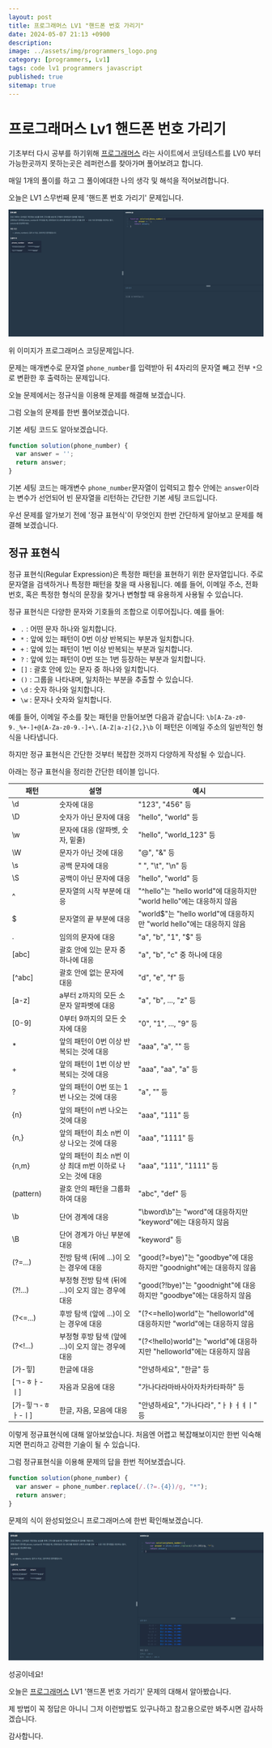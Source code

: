 ```yaml
---
layout: post
title: 프로그래머스 LV1 "핸드폰 번호 가리기"
date: 2024-05-07 21:13 +0900
description: 
image: ../assets/img/programmers_logo.png
category: [programmers, Lv1]
tags: code lv1 programmers javascript
published: true
sitemap: true
---
```


# 프로그래머스 Lv1 핸드폰 번호 가리기

  기초부터 다시 공부를 하기위해 [프로그래머스](https://programmers.co.kr/) 라는 사이트에서
  코딩테스트를 LV0 부터 가능한곳까지 못하는곳은 레퍼런스를 찾아가며 풀어보려고 합니다.
  
  매일 1개의 풀이를 하고 그 풀이에대한 나의 생각 및 해석을 적어보려합니다.

  오늘은 LV1 스무번째 문제 '핸드폰 번호 가리기' 문제입니다.

  ![프로그래머스 이미지](/assets/img/post40_01.png)

  위 이미지가 프로그래머스 코딩문제입니다.
  
  문제는 매개변수로 문자열 `phone_number`를 입력받아 뒤 4자리의 문자열 빼고 전부 `*`으로 변환한 후 출력하는 문제입니다.

  오늘 문제에서는 정규식을 이용해 문제를 해결해 보겠습니다.

  그럼 오늘의 문제를 한번 풀어보겠습니다.

  기본 세팅 코드도 알아보겠습니다.

```javascript
function solution(phone_number) {
  var answer = '';
  return answer;
}
```

기본 세팅 코드는 매개변수 `phone_number`문자열이 입력되고 함수 안에는 `answer`이라는 변수가 선언되어 빈 문자열을 리턴하는 간단한 기본 세팅 코드입니다.

우선 문제를 알가보기 전에 '정규 표현식'이 무엇인지 한번 간단하게 알아보고 문제를 해결해 보겠습니다.

## 정규 표현식

정규 표현식(Regular Expression)은 특정한 패턴을 표현하기 위한 문자열입니다. 주로 문자열을 검색하거나 특정한 패턴을 찾을 때 사용됩니다. 예를 들어, 이메일 주소, 전화번호, 혹은 특정한 형식의 문장을 찾거나 변형할 때 유용하게 사용될 수 있습니다.

정규 표현식은 다양한 문자와 기호들의 조합으로 이루어집니다. 예를 들어:

- `.` : 어떤 문자 하나와 일치합니다.
- `*` : 앞에 있는 패턴이 0번 이상 반복되는 부분과 일치합니다.
- `+` : 앞에 있는 패턴이 1번 이상 반복되는 부분과 일치합니다.
- `?` : 앞에 있는 패턴이 0번 또는 1번 등장하는 부분과 일치합니다.
- `[]` : 괄호 안에 있는 문자 중 하나와 일치합니다.
- `()` : 그룹을 나타내며, 일치하는 부분을 추출할 수 있습니다.
- `\d` : 숫자 하나와 일치합니다.
- `\w` : 문자나 숫자와 일치합니다.

예를 들어, 이메일 주소를 찾는 패턴을 만들어보면 다음과 같습니다: `\b[A-Za-z0-9._%+-]+@[A-Za-z0-9.-]+\.[A-Z|a-z]{2,}\b` 이 패턴은 이메일 주소의 일반적인 형식을 나타냅니다.

하지만 정규 표현식은 간단한 것부터 복잡한 것까지 다양하게 작성될 수 있습니다.

아래는 정규 표현식을 정리한 간단한 테이블 입니다.

| 패턴              | 설명                                                        | 예시                      |
|-----------------|-----------------------------------------------------------|-------------------------|
| \d              | 숫자에 대응                                                | "123", "456" 등            |
| \D              | 숫자가 아닌 문자에 대응                                     | "hello", "world" 등       |
| \w              | 문자에 대응 (알파벳, 숫자, 밑줄)                           | "hello", "world_123" 등   |
| \W              | 문자가 아닌 것에 대응                                       | "@", "&" 등                |
| \s              | 공백 문자에 대응                                           | " ", "\t", "\n" 등        |
| \S              | 공백이 아닌 문자에 대응                                     | "hello", "world" 등       |
| ^               | 문자열의 시작 부분에 대응                                   | "^hello"는 "hello world"에 대응하지만 "world hello"에는 대응하지 않음 |
| $               | 문자열의 끝 부분에 대응                                     | "world$"는 "hello world"에 대응하지만 "world hello"에는 대응하지 않음 |
| .               | 임의의 문자에 대응                                         | "a", "b", "1", "$" 등      |
| [abc]           | 괄호 안에 있는 문자 중 하나에 대응                          | "a", "b", "c" 중 하나에 대응 |
| [^abc]          | 괄호 안에 없는 문자에 대응                                 | "d", "e", "f" 등            |
| [a-z]           | a부터 z까지의 모든 소문자 알파벳에 대응                    | "a", "b", ..., "z" 등      |
| [0-9]           | 0부터 9까지의 모든 숫자에 대응                             | "0", "1", ..., "9" 등      |
| *               | 앞의 패턴이 0번 이상 반복되는 것에 대응                     | "aaa", "a", "" 등           |
| +               | 앞의 패턴이 1번 이상 반복되는 것에 대응                     | "aaa", "aa", "a" 등         |
| ?               | 앞의 패턴이 0번 또는 1번 나오는 것에 대응                   | "a", "" 등                  |
| {n}             | 앞의 패턴이 n번 나오는 것에 대응                           | "aaa", "111" 등              |
| {n,}            | 앞의 패턴이 최소 n번 이상 나오는 것에 대응                | "aaa", "1111" 등             |
| {n,m}           | 앞의 패턴이 최소 n번 이상 최대 m번 이하로 나오는 것에 대응 | "aaa", "111", "1111" 등      |
| (pattern)       | 괄호 안의 패턴을 그룹화하여 대응                          | "abc", "def" 등             |
| \b              | 단어 경계에 대응                                           | "\bword\b"는 "word"에 대응하지만 "keyword"에는 대응하지 않음 |
| \B              | 단어 경계가 아닌 부분에 대응                               | "keyword" 등                |
| (?=...)         | 전방 탐색 (뒤에 ...)이 오는 경우에 대응                     | "good(?=bye)"는 "goodbye"에 대응하지만 "goodnight"에는 대응하지 않음 |
| (?!...)         | 부정형 전방 탐색 (뒤에 ...)이 오지 않는 경우에 대응       | "good(?!bye)"는 "goodnight"에 대응하지만 "goodbye"에는 대응하지 않음 |
| (?<=...)        | 후방 탐색 (앞에 ...)이 오는 경우에 대응                   | "(?<=hello)world"는 "helloworld"에 대응하지만 "world"에는 대응하지 않음 |
| (?<!...)        | 부정형 후방 탐색 (앞에 ...)이 오지 않는 경우에 대응       | "(?<!hello)world"는 "world"에 대응하지만 "helloworld"에는 대응하지 않음 |
| [가-힣]        | 한글에 대응                                              | "안녕하세요", "한글" 등     |
| [ㄱ-ㅎㅏ-ㅣ]   | 자음과 모음에 대응                                       | "가나다라마바사아자차카타파하" 등 |
| [가-힣ㄱ-ㅎㅏ-ㅣ] | 한글, 자음, 모음에 대응                                 | "안녕하세요", "가나다라", "ㅏㅑㅓㅕㅣ" 등 |

이렇게 정규표현식에 대해 알아보았습니다. 처음엔 어렵고 복잡해보이지만 한번 익숙해지면 편리하고 강력한 기술이 될 수 있습니다.

그럼 정규표현식을 이용해 문제의 답을 한번 적어보겠습니다.

```javascript
function solution(phone_number) {
  var answer = phone_number.replace(/.(?=.{4})/g, "*");
  return answer;
}
```

문제의 식이 완성되었으니 프로그래머스에 한번 확인해보겠습니다.

![프로그래머스 이미지](/assets/img/post40_02.png)

성공이네요!

오늘은 [프로그래머스](https://programmers.co.kr/) LV1 '핸드폰 번호 가리기' 문제의 대해서 알아봤습니다.

제 방법이 꼭 정답은 아니니 그저 이런방법도 있구나하고 참고용으로만 봐주시면 감사하겠습니다.

감사합니다.